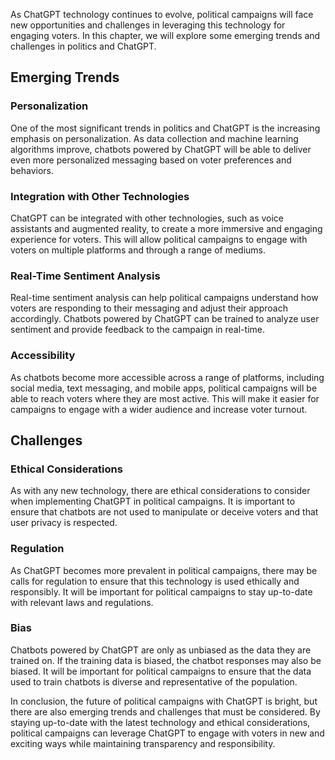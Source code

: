 
As ChatGPT technology continues to evolve, political campaigns will face new opportunities and challenges in leveraging this technology for engaging voters. In this chapter, we will explore some emerging trends and challenges in politics and ChatGPT.

Emerging Trends
---------------

### Personalization

One of the most significant trends in politics and ChatGPT is the increasing emphasis on personalization. As data collection and machine learning algorithms improve, chatbots powered by ChatGPT will be able to deliver even more personalized messaging based on voter preferences and behaviors.

### Integration with Other Technologies

ChatGPT can be integrated with other technologies, such as voice assistants and augmented reality, to create a more immersive and engaging experience for voters. This will allow political campaigns to engage with voters on multiple platforms and through a range of mediums.

### Real-Time Sentiment Analysis

Real-time sentiment analysis can help political campaigns understand how voters are responding to their messaging and adjust their approach accordingly. Chatbots powered by ChatGPT can be trained to analyze user sentiment and provide feedback to the campaign in real-time.

### Accessibility

As chatbots become more accessible across a range of platforms, including social media, text messaging, and mobile apps, political campaigns will be able to reach voters where they are most active. This will make it easier for campaigns to engage with a wider audience and increase voter turnout.

Challenges
----------

### Ethical Considerations

As with any new technology, there are ethical considerations to consider when implementing ChatGPT in political campaigns. It is important to ensure that chatbots are not used to manipulate or deceive voters and that user privacy is respected.

### Regulation

As ChatGPT becomes more prevalent in political campaigns, there may be calls for regulation to ensure that this technology is used ethically and responsibly. It will be important for political campaigns to stay up-to-date with relevant laws and regulations.

### Bias

Chatbots powered by ChatGPT are only as unbiased as the data they are trained on. If the training data is biased, the chatbot responses may also be biased. It will be important for political campaigns to ensure that the data used to train chatbots is diverse and representative of the population.

In conclusion, the future of political campaigns with ChatGPT is bright, but there are also emerging trends and challenges that must be considered. By staying up-to-date with the latest technology and ethical considerations, political campaigns can leverage ChatGPT to engage with voters in new and exciting ways while maintaining transparency and responsibility.
